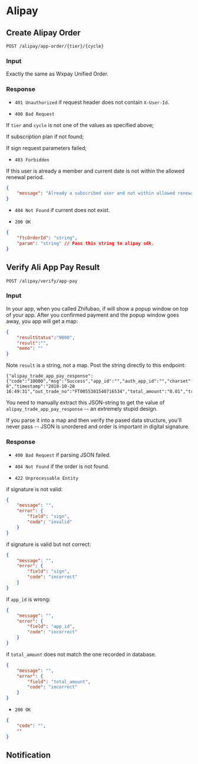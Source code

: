 # Alipay

## Create Alipay Order

    POST /alipay/app-order/{tier}/{cycle}

### Input

Exactly the same as Wxpay Unified Order.

### Response

* `401 Unauthorized` if request header does not contain `X-User-Id`.

* `400 Bad Request`

If `tier` and `cycle` is not one of the values as specified above;

If subscription plan if not found;

If sign request parameters failed;

* `403 Forbidden`

If this user is already a member and current date is not within the allowed renewal period.

```json
{
    "message": "Already a subscribed user and not within allowed renewal period.",
}
```

* `404 Not Found` if current does not exist.

* `200 OK`

```json
{
    "ftcOrderId": "string",
    "param": "string" // Pass this string to alipay sdk.
}
```

## Verify Ali App Pay Result

    POST /alipay/verify/app-pay

### Input

In your app, when you called Zhifubao, if will show a popup window on top of your app. After you confirmed payment and the popup window goes away, you app will get a map:
```json
{
    "resultStatus":"9000", 
    "result":"", 
    "memo": ""
}
```

Note `result` is a string, not a map. Post the string directly to this endpoint:
```
{"alipay_trade_app_pay_response":{"code":"10000","msg":"Success","app_id":"","auth_app_id":"","charset":"utf-8","timestamp":"2018-10-28 16:49:31","out_trade_no":"FT0055301540716534","total_amount":"0.01","trade_no":"2018102822001439881007782559","seller_id":"2088521304936335"},"sign":"MHrLSKA3KUKxsN9Yuhnzqbj5jpnSQ8drar5nt3gQJ0OzSTmmaYvYhEPEf/Qf6T+3t4UAnWmbRRGuHqruDK2/AuH+xtmhElPFLXo9dnkduUe5c15/AKtW6V2SWs+TGmSi38Wb/3NgeINtlSSxGnLXsW3uzbnybEd0E/L4nyqaKZ+yF3GWsWAsLzgf/O9y5ntpc7st3Vu1I2icipp34N9a4UbnOML0/kPuLls09K6/w461AAXh2GE4+L103lp/M4QFd5Lghauod75VctKI/xro06jIEjRkojFOOry+dugqEDxUQX+3CHzqOojub6ozD5GTZUV0ynOZCQA4iX+oOZ52lw==","sign_type":"RSA2"}
```

You need to manually extract this JSON-string to get the value of `alipay_trade_app_pay_response` -- an extremely stupid design.

If you parse it into a map and then verify the pased data structure, you'll never pass -- JSON is unordered and order is important in digital signature.

### Response

* `400 Bad Request` if parsing JSON failed.

* `404 Not Found` if the order is not found.

* `422 Unprocessable Entity`

if signature is not valid:
```json
{
    "message": "",
    "error": {
        "field": "sign",
        "code": "invalid"
    }
}
```

if signature is valid but not correct:
```json
{
    "message": "",
    "error": {
        "field": "sign",
        "code": "incorrect"
    }
}
```

if `app_id` is wrong:
```json
{
    "message": "",
    "error": {
        "field": "app_id",
        "code": "incorrect"
    }
}
```
if `total_amount` does not match the one recorded in database.
```json
{
    "message": "",
    "error": {
        "field": "total_amount",
        "code": "incorrect"
    }
}
```

* `200 OK`
```json
{
    "code": "",
    ""
}
```

## Notification